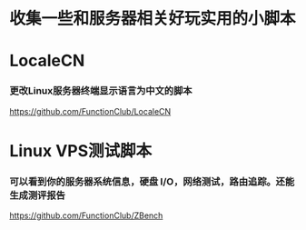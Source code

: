收集一些和服务器相关好玩实用的小脚本
=
# LocaleCN
### 更改Linux服务器终端显示语言为中文的脚本<br>
https://github.com/FunctionClub/LocaleCN
# Linux VPS测试脚本
### 可以看到你的服务器系统信息，硬盘 I/O，网络测试，路由追踪。还能生成测评报告<br>
https://github.com/FunctionClub/ZBench

